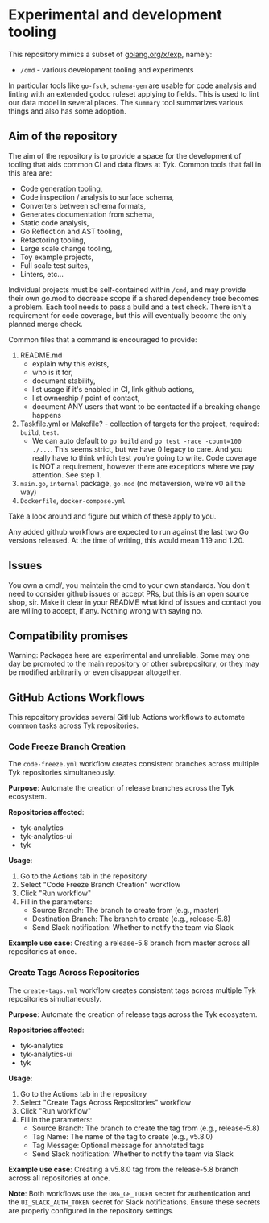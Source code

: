 # Experimental and development tooling

This repository mimics a subset of
[golang.org/x/exp](https://pkg.go.dev/golang.org/x/exp), namely:

- `/cmd` - various development tooling and experiments

In particular tools like `go-fsck`, `schema-gen` are usable for code
analysis and linting with an extended godoc ruleset applying to fields.
This is used to lint our data model in several places. The `summary` tool
summarizes various things and also has some adoption.

## Aim of the repository

The aim of the repository is to provide a space for the development of tooling
that aids common CI and data flows at Tyk. Common tools that fall in this area are:

- Code generation tooling,
- Code inspection / analysis to surface schema,
- Converters between schema formats,
- Generates documentation from schema,
- Static code analysis,
- Go Reflection and AST tooling,
- Refactoring tooling,
- Large scale change tooling,
- Toy example projects,
- Full scale test suites,
- Linters, etc...

Individual projects must be self-contained within `/cmd`, and may provide
their own go.mod to decrease scope if a shared dependency tree becomes a
problem. Each tool needs to pass a build and a test check. There isn't a
requirement for code coverage, but this will eventually become the only
planned merge check.

Common files that a command is encouraged to provide:

1. README.md
    - explain why this exists,
    - who is it for,
    - document stability,
    - list usage if it's enabled in CI, link github actions,
    - list ownership / point of contact,
    - document ANY users that want to be contacted if a breaking change happens
2. Taskfile.yml or Makefile? - collection of targets for the project, required: `build`, `test`.
    - We can auto default to `go build` and `go test -race -count=100 ./...`.
      This seems strict, but we have 0 legacy to care. And you really have to
      think which test you're going to write. Code coverage is NOT a requirement,
      however there are exceptions where we pay attention. See step 1.
3. `main.go`, `internal` package, `go.mod` (no metaversion, we're v0 all the way)
4. `Dockerfile`, `docker-compose.yml`

Take a look around and figure out which of these apply to you.

Any added github workflows are expected to run against the last two Go
versions released. At the time of writing, this would mean 1.19 and 1.20.

## Issues

You own a cmd/, you maintain the cmd to your own standards. You don't
need to consider github issues or accept PRs, but this is an open source
shop, sir. Make it clear in your README what kind of issues and contact
you are willing to accept, if any. Nothing wrong with saying no.

## Compatibility promises

Warning: Packages here are experimental and unreliable. Some may one day
be promoted to the main repository or other subrepository, or they may be
modified arbitrarily or even disappear altogether.

## GitHub Actions Workflows

This repository provides several GitHub Actions workflows to automate common tasks across Tyk repositories.

### Code Freeze Branch Creation

The `code-freeze.yml` workflow creates consistent branches across multiple Tyk repositories simultaneously.

**Purpose**: Automate the creation of release branches across the Tyk ecosystem.

**Repositories affected**:
- tyk-analytics
- tyk-analytics-ui
- tyk

**Usage**:
1. Go to the Actions tab in the repository
2. Select "Code Freeze Branch Creation" workflow
3. Click "Run workflow"
4. Fill in the parameters:
   - Source Branch: The branch to create from (e.g., master)
   - Destination Branch: The branch to create (e.g., release-5.8)
   - Send Slack notification: Whether to notify the team via Slack

**Example use case**: Creating a release-5.8 branch from master across all repositories at once.

### Create Tags Across Repositories

The `create-tags.yml` workflow creates consistent tags across multiple Tyk repositories simultaneously.

**Purpose**: Automate the creation of release tags across the Tyk ecosystem.

**Repositories affected**:
- tyk-analytics
- tyk-analytics-ui
- tyk

**Usage**:
1. Go to the Actions tab in the repository
2. Select "Create Tags Across Repositories" workflow
3. Click "Run workflow"
4. Fill in the parameters:
   - Source Branch: The branch to create the tag from (e.g., release-5.8)
   - Tag Name: The name of the tag to create (e.g., v5.8.0)
   - Tag Message: Optional message for annotated tags
   - Send Slack notification: Whether to notify the team via Slack

**Example use case**: Creating a v5.8.0 tag from the release-5.8 branch across all repositories at once.

**Note**: Both workflows use the `ORG_GH_TOKEN` secret for authentication and the `UI_SLACK_AUTH_TOKEN` secret for Slack notifications. Ensure these secrets are properly configured in the repository settings.
